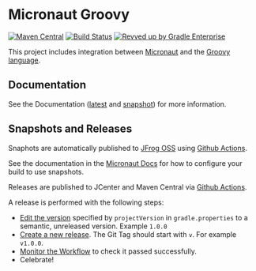 # Micronaut Groovy

[![Maven Central](https://img.shields.io/maven-central/v/io.micronaut/micronaut-runtime-groovy.svg?label=Maven%20Central)](https://search.maven.org/search?q=g:%22io.micronaut%22%20AND%20a:%22micronaut-runtime-groovy%22)
[![Build Status](https://github.com/micronaut-projects/micronaut-groovy/workflows/Java%20CI/badge.svg)](https://github.com/micronaut-projects/micronaut-groovy/actions)
[![Revved up by Gradle Enterprise](https://img.shields.io/badge/Revved%20up%20by-Gradle%20Enterprise-06A0CE?logo=Gradle&labelColor=02303A)](https://ge.micronaut.io/scans)

This project includes integration between [Micronaut](https://micronaut.io/) and the [Groovy language](https://groovy-lang.org).

## Documentation

See the Documentation ([latest](https://micronaut-projects.github.io/micronaut-groovy/latest/guide) and [snapshot](https://micronaut-projects.github.io/micronaut-groovy/snapshot/guide/)) for more information.

## Snapshots and Releases

Snaphots are automatically published to [JFrog OSS](https://oss.jfrog.org/artifactory/oss-snapshot-local/) using [Github Actions](https://github.com/micronaut-projects/micronaut-groovy/actions).

See the documentation in the [Micronaut Docs](https://docs.micronaut.io/latest/guide/index.html#usingsnapshots) for how to configure your build to use snapshots.

Releases are published to JCenter and Maven Central via [Github Actions](https://github.com/micronaut-projects/micronaut-groovy/actions).

A release is performed with the following steps:

* [Edit the version](https://github.com/micronaut-projects/micronaut-groovy/edit/master/gradle.properties) specified by `projectVersion` in `gradle.properties` to a semantic, unreleased version. Example `1.0.0`
* [Create a new release](https://github.com/micronaut-projects/micronaut-groovy/releases/new). The Git Tag should start with `v`. For example `v1.0.0`.
* [Monitor the Workflow](https://github.com/micronaut-projects/micronaut-groovy/actions?query=workflow%3ARelease) to check it passed successfully.
* Celebrate!
